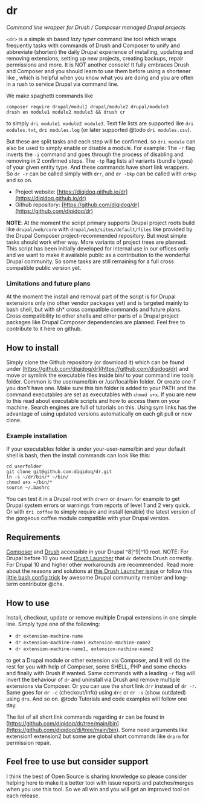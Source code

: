 # dr
_Command line wrapper for Drush / Composer managed Drupal projects_

`<dr>` is a simple sh based _lazy typer_ command line tool which wraps frequently tasks with commands of Drush and Composer to unify and abbreviate (shorten) the daily Drupal experience of installing, updating and removing extensions, setting up new projects, creating backups, repair permissions and more. It is NOT another console! It fully embraces Drush and Composer and you should learn to use them before using a shortener like <dr>, which is helpful when you know what you are doing and you are often in a rush to service Drupal via command line.

We make spaghetti commands like
```
composer require drupal/modul1 drupal/module2 drupal/module3
drush en module1 module2 module3 && drush cr
``` 
to simply ```dri module1 module2 module3```. Text file lists are supported like ```dri modules.txt```, ```dri modules.log``` (or later supported @todo  ```dri modules.csv```).

But these are split tasks and each step will be confirmed. so `dri module` can also be used to simply enable or disable a module. For example: The `-r` flag inverts the `-i` command and goes through the process of disabling and removing in 2 confirmed steps. The `-tp` flag lists all variants (bundle types) of your given entity type. And these commands have short link wrappers. So `dr -r` can be called simply with `drr`, and `dr -bkp` can be called with `drbkp` and so on.

 - Project website: [https://diqidoq.github.io/dr](https://diqidoq.github.io/dr)
 - Github repository: [https://github.com/diqidoq/dr](https://github.com/diqidoq/dr)

**NOTE**: At the moment the script primary supports Drupal project roots build like ```drupal/web/core``` with ```drupal/web/sites/default/files``` like provided by the Drupal Composer project-recommended repository. But most simple tasks should work ether way. More variants of project trees are planned. This script has been initially developed for internal use in our offices only and we want to make it available public as a contribution to the wonderful Drupal community. So some tasks are still remaining for a full cross compatible public version yet.

### Limitations and future plans
At the moment the install and removal part of the script is for Drupal extensions only (no other vendor packages yet) and is targeted mainly to bash shell, but with sh* cross compatible commands and future plans. Cross compatibility to other shells and other parts of a Drupal project packages like Drupal Composer dependencies are planned. Feel free to contribute to it here on github.

## How to install
Simply clone the Github repository (or download it) which can be found under [https://github.com/diqidoq/dr](https://github.com/diqidoq/dr) and move or symlink the executable files inside bin/ to your command line tools folder. Common is the username/bin or /usr/local/bin folder. Or create one if you don't have one. Make sure this bin folder is added to your PATH and the command executables are set as executables with ```chmod u+x```. If you are new to this read about executable scripts and how to access them on your machine. Search engines are full of tutorials on this. Using sym links has the advantage of using updated versions automatically on each git pull or new clone.

### Example installation 
If your executables folder is under your-user-name/bin and your default shell is bash, then the install commands can look like this:

```
cd userfolder
git clone git@github.com:diqidoq/dr.git
ln -s ~/dr/bin/* ~/bin/
chmod u+x ~/bin/*
source ~/.bashrc
```  

You can test it in a Drupal root with ```drerr``` or ```drwarn``` for example to get Drupal system errors or warnings from reports of level 1 and 2 very quick. Or with ```dri coffee``` to simply require and install (enable) the latest version of the gorgeous coffee module compatible with your Drupal version.

## Requirements
[Composer](https://getcomposer.org) and [Drush](https://www.drush.org) accessible in your Drupal ^8|^9|^10 root. NOTE: For Drupal before 10 you need [Drush Launcher](https://github.com/drush-ops/drush-launcher) that ```dr``` detects Drush correctly. For Drupal 10 and higher other workarounds are recommended. Read more about the reasons and solutions at [this Drush Launcher issue](https://github.com/drush-ops/drush-launcher/issues/105) or follow this [little bash config trick](https://github.com/drush-ops/drush-launcher/issues/105#issuecomment-1621097643) by awesome Drupal community member and long-term contributor @chx.

## How to use
Install, checkout, update or remove multiple Drupal extensions in one simple line. Simply type one of the following:

 - ```dr extension-machine-name```
 - ```dr extension-machine-name1 extension-machine-name2```
 - ```dr extension-machine-name1, extension-nachine-name2```

to get a Drupal module or other extension via Composer, and it will do the rest for you with help of Composer, some SHELL, PHP and some checks and finally with Drush if wanted. Same commands with a leading ```-r``` flag will invert the behaviour of ```dr``` and uninstall via Drush and remove multiple extensions via Composer. Or you can use the short link ```drr``` instead of ```dr -r```. Same goes for ```dr -c``` (checkout/info) using ```drc``` or ```dr -s``` (show outdated) using ```drs```. And so on. @todo Tutorials and code examples will follow one day.

The list of all short link commands regarding ```dr``` can be found in [https://github.com/diqidoq/dr/tree/main/bin](https://github.com/diqidoq/di/tree/main/bin). Some need arguments like extension1 extension2 but some are global short commands like `drprm` for permission repair.

## Feel free to use but consider support
I think the best of Open Source is sharing knowledge so please consider helping here to make it a better tool with issue reports and patches/merges when you use this tool. So we all win and you will get an improved tool on each release.
